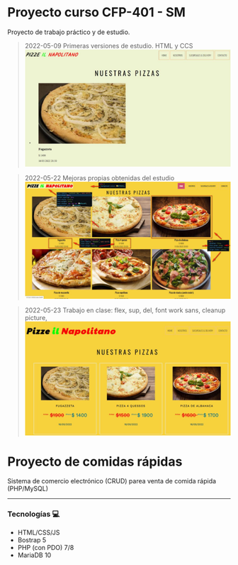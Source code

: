 # Proyecto curso CFP-401 - SM

Proyecto de trabajo práctico y de estudio.

> 2022-05-09 Primeras versiones de estudio. HTML y CCS
 ![Primera versión del proyecto de estudio.](/rd/pizze-v1.jpg "Vista primera versión")

> 2022-05-22 Mejoras propias obtenidas del estudio
 ![Mejoras en el proyecto de estudio.](/rd/pizze-v2.jpg "Vista con mejoras")

> 2022-05-23 Trabajo en clase: flex, sup, del, font work sans, cleanup picture, 
 ![Mejoras en el proyecto de estudio.](/rd/pizze-v3.jpg "Vista con mejoras")

# Proyecto de comidas rápidas

Sistema de comercio electrónico (CRUD) parea venta de comida rápida (PHP/MySQL)

---

### Tecnologías 💻

- HTML/CSS/JS
- Bostrap 5
- PHP (con PDO) 7/8
- MariaDB 10






